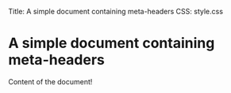 Title: A simple document containing meta-headers
CSS: style.css

# A simple document containing meta-headers #

Content of the document!
